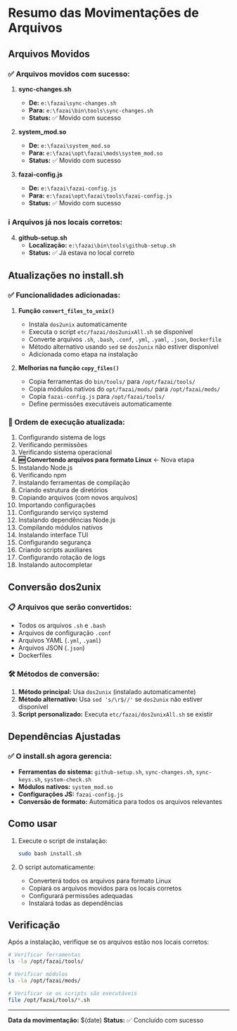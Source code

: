 # Resumo das Movimentações de Arquivos

## Arquivos Movidos

### ✅ Arquivos movidos com sucesso:

1. **sync-changes.sh**
   - **De:** `e:\fazai\sync-changes.sh`
   - **Para:** `e:\fazai\bin\tools\sync-changes.sh`
   - **Status:** ✅ Movido com sucesso

2. **system_mod.so**
   - **De:** `e:\fazai\system_mod.so`
   - **Para:** `e:\fazai\opt\fazai\mods\system_mod.so`
   - **Status:** ✅ Movido com sucesso

3. **fazai-config.js**
   - **De:** `e:\fazai\fazai-config.js`
   - **Para:** `e:\fazai\opt\fazai\tools\fazai-config.js`
   - **Status:** ✅ Movido com sucesso

### ℹ️ Arquivos já nos locais corretos:

4. **github-setup.sh**
   - **Localização:** `e:\fazai\bin\tools\github-setup.sh`
   - **Status:** ✅ Já estava no local correto

## Atualizações no install.sh

### ✅ Funcionalidades adicionadas:

1. **Função `convert_files_to_unix()`**
   - Instala `dos2unix` automaticamente
   - Executa o script `etc/fazai/dos2unixAll.sh` se disponível
   - Converte arquivos `.sh`, `.bash`, `.conf`, `.yml`, `.yaml`, `.json`, `Dockerfile`
   - Método alternativo usando `sed` se `dos2unix` não estiver disponível
   - Adicionada como etapa na instalação

2. **Melhorias na função `copy_files()`**
   - Copia ferramentas do `bin/tools/` para `/opt/fazai/tools/`
   - Copia módulos nativos do `opt/fazai/mods/` para `/opt/fazai/mods/`
   - Copia `fazai-config.js` para `/opt/fazai/tools/`
   - Define permissões executáveis automaticamente

### 🔧 Ordem de execução atualizada:

1. Configurando sistema de logs
2. Verificando permissões
3. Verificando sistema operacional
4. **🆕 Convertendo arquivos para formato Linux** ← Nova etapa
5. Instalando Node.js
6. Verificando npm
7. Instalando ferramentas de compilação
8. Criando estrutura de diretórios
9. Copiando arquivos (com novos arquivos)
10. Importando configurações
11. Configurando serviço systemd
12. Instalando dependências Node.js
13. Compilando módulos nativos
14. Instalando interface TUI
15. Configurando segurança
16. Criando scripts auxiliares
17. Configurando rotação de logs
18. Instalando autocompletar

## Conversão dos2unix

### 📋 Arquivos que serão convertidos:

- Todos os arquivos `.sh` e `.bash`
- Arquivos de configuração `.conf`
- Arquivos YAML (`.yml`, `.yaml`)
- Arquivos JSON (`.json`)
- Dockerfiles

### 🛠️ Métodos de conversão:

1. **Método principal:** Usa `dos2unix` (instalado automaticamente)
2. **Método alternativo:** Usa `sed 's/\r$//'` se `dos2unix` não estiver disponível
3. **Script personalizado:** Executa `etc/fazai/dos2unixAll.sh` se existir

## Dependências Ajustadas

### ✅ O install.sh agora gerencia:

- **Ferramentas do sistema:** `github-setup.sh`, `sync-changes.sh`, `sync-keys.sh`, `system-check.sh`
- **Módulos nativos:** `system_mod.so`
- **Configurações JS:** `fazai-config.js`
- **Conversão de formato:** Automática para todos os arquivos relevantes

## Como usar

1. Execute o script de instalação:
   ```bash
   sudo bash install.sh
   ```

2. O script automaticamente:
   - Converterá todos os arquivos para formato Linux
   - Copiará os arquivos movidos para os locais corretos
   - Configurará permissões adequadas
   - Instalará todas as dependências

## Verificação

Após a instalação, verifique se os arquivos estão nos locais corretos:

```bash
# Verificar ferramentas
ls -la /opt/fazai/tools/

# Verificar módulos
ls -la /opt/fazai/mods/

# Verificar se os scripts são executáveis
file /opt/fazai/tools/*.sh
```

---

**Data da movimentação:** $(date)
**Status:** ✅ Concluído com sucesso